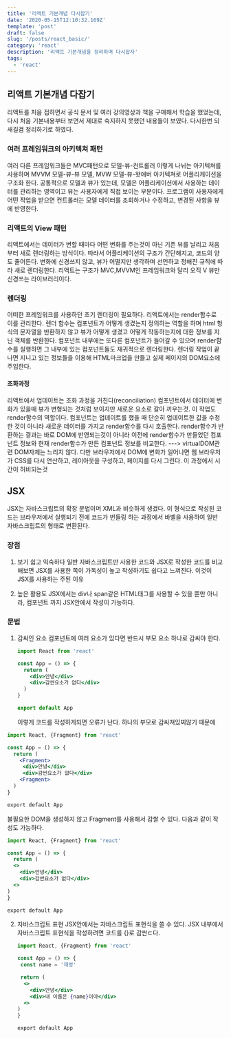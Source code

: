 ```yaml
---
title: '리액트 기본개념 다시잡기'
date: '2020-05-15T12:10:32.169Z'
template: 'post'
draft: false
slug: '/posts/react_basic/'
category: 'react'
description: '리액트 기본개념을 정리하며 다시잡자'
tags:
  - 'react'
---
```


## 리액트 기본개념 다잡기

리액트를 처음 접하면서 공식 문서 및 여러 강의영상과 책을 구매해서 학습을 했었는데, 다시 처음 기본내용부터 보면서 제대로 숙지하지 못했던 내용들이 보였다.
다시한번 되새길겸 정리하기로 하였다.

### 여러 프레임워크의 아키텍쳐 패턴

여러 다른 프레임워크들은 MVC패턴으로 모델-뷰-컨트롤러 이렇게 나뉘는 아키텍쳐를 사용하며 MVVM 모델-뷰-뷰 모델, MVW 모델-뷰-왓애버 아키텍쳐로 어플리케이션을 구조화 한다. 공통적으로 모델과 뷰가 있는데, 모델은 어플리케이션에서 사용하는 데이터를 관리하는 영역이고 뷰는 사용자에게 직접 보이는 부분이다. 프로그램이 사용자에게 어떤 작업을 받으면 컨트롤러는 모델 데이터를 조회하거나 수정하고, 변경된 사항을 뷰에 반영한다.

### 리액트의 View 패턴

리액트에서는 데이터가 변할 때마다 어떤 변화를 주는것이 아닌 기존 뷰를 날리고 처음부터 새로 렌더링하는 방식이다. 따라서 어플리케이션의 구조가 간단해지고, 코드의 양도 줄어든다. 변화에 신경쓰지 않고, 뷰가 어떨지만 생각하며 선언하고 정해진 규칙에 따라 새로 렌더링한다.
리액트는 구조가 MVC,MVVM인 프레임워크와 달리 오직 V 뷰만 신경쓰는 라이브러리이다.

### 렌더링

어떠한 프레임워크를 사용하던 초기 렌더링이 필요하다. 리액트에서는 render함수로 이를 관리한다. 렌더 함수는 컴포넌트가 어떻게 생겼는지 정의하는 역할을 하며 html 형식의 문자열을 반환하지 않고 뷰가 어떻게 생겼고 어떻게 작동하는지에 대한 정보를 지닌 객체를 반환한다. 컴포넌트 내부에는 또다른 컴포넌트가 들어갈 수 있으며 render함수를 실행하면 그 내부에 있는 컴포넌트들도 재귀적으로 렌더링한다. 렌더링 작업이 끝나면 지니고 있는 정보들을 이용해 HTML마크업을 만들고 실제 페이지의 DOM요소에 주입한다.

#### 조화과정

리액트에서 업데이트는 조화 과정을 거친다(reconciliation) 컴포넌트에서 데이터에 변화가 있을때 뷰가 변형되는 것처럼 보이지만 새로운 요소로 갈아 끼우는것. 이 작업도 render함수의 역할이다.
컴포넌트는 업데이트를 했을 때 단순히 업데이트한 값을 수정한 것이 아니라 새로운 데이터를 가지고 render함수를 다시 호출한다. render함수가 반환하는 결과는 바로 DOM에 반영되는것이 아니라 이전에 render함수가 만들었던 컴포넌트 정보와 현재 render함수가 만든 컴포넌트 정보를 비교한다. ---> virtualDOM관련 DOM자체는 느리지 않다. 다만 브라우저에서 DOM에 변화가 일어나면 웹 브라우저가 CSS를 다시 연산하고, 레이아웃을 구성하고, 페이지를 다시 그린다. 이 과정에서 시간이 허비되는것

## JSX

JSX는 자바스크립트의 확장 문법이며 XML과 비슷하게 생겼다. 이 형식으로 작성된 코드는 브라우저에서 실행되기 전에 코드가 번들링 하는 과정에서 바벨을 사용하여 일반 자바스크립트의 형태로 변환된다.

### 장점

1. 보기 쉽고 익숙하다
   일반 자바스크립트만 사용한 코드와 JSX로 작성한 코드를 비교해보면 JSX를 사용한 쪽이 가독성이 높고 작성하기도 쉽다고 느껴진다. 이것이 JSX를 사용하는 주된 이유

2. 높은 활용도
   JSX에서는 div나 span같은 HTML태그를 사용할 수 있을 뿐만 아니라, 컴포넌트 까지 JSX안에서 작성이 가능하다.

### 문법

1. 감싸인 요소
   컴포넌트에 여러 요소가 있다면 반드시 부모 요소 하나로 감싸야 한다.

   ```jsx
   import React from 'react'

   const App = () => {
     return (
       <div>안녕</div>
       <div>감싼요소가 없다</div>
     )
   }

   export default App
   ```

   이렇게 코드를 작성하게되면 오류가 난다. 하나의 부모로 감싸져있찌않기 때문에

```jsx
import React, {Fragment} from 'react'

const App = () => {
  return (
    <Fragment>
     <div>안녕</div>
     <div>감싼요소가 없다</div>
    <Fragment>
  )
}

export default App
```

불필요한 DOM을 생성하지 않고 Fragment를 사용해서 감쌀 수 있다. 다음과 같이 작성도 가능하다.

```jsx
import React, {Fragment} from 'react'

const App = () => {
  return (
  <>
    <div>안녕</div>
    <div>감싼요소가 없다</div>
  <>
)
}

export default App
```

2. 자바스크립트 표현
   JSX안에서는 자바스크립트 표현식을 쓸 수 있다. JSX 내부에서 자바스크립트 표현식을 작성하려면 코드를 {}로 감싼ㄷ다.

   ```jsx
   import React, {Fragment} from 'react'

   const App = () => {
    const name = '재영'

    return (
     <>
       <div>안녕</div>
       <div>내 이름은 {name}이야</div>
     <>
   )
   }

   export default App
   ```
